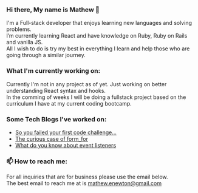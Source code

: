 ### Hi there, My name is Mathew 👋

<!--
**majormatt28/majormatt28** is a ✨ _special_ ✨ repository because its `README.md` (this file) appears on your GitHub profile.

Here are some ideas to get you started:

- 🔭 I’m currently working on ...
- 🌱 I’m currently learning ...
- 👯 I’m looking to collaborate on ...
- 🤔 I’m looking for help with ...
- 💬 Ask me about ...
- 📫 How to reach me: ...
- 😄 Pronouns: ...
- ⚡ Fun fact: ...
-->
I'm a Full-stack developer that enjoys learning new languages and solving problems.\
I’m currently learning React and have knowledge on Ruby, Ruby on Rails and vanilla JS.\
All I wish to do is try my best in everything I learn and help those who are going through a similar journey.

### What I'm currently working on:

Currently I'm not in any project as of yet. Just working on better understanding React syntax and hooks.\
In the comming of weeks I will be doing a fullstack project based on the curriculum I have at my current coding bootcamp.

### Some Tech Blogs I've worked on:

- [So you failed your first code challenge...](https://mathew-enewton.medium.com/so-you-failed-your-first-code-challenge-84cb23007f8b)
- [The curious case of form_for](https://mathew-enewton.medium.com/the-curious-case-of-form-for-64d4ebd46ba1)
- [What do you know about event listeners](https://mathew-enewton.medium.com/what-do-you-know-about-event-listeners-603f5357b172)

### 📫 How to reach me:
For all inquiries that are for business please use the email below.\
The best email to reach me at is mathew.enewton@gmail.com


